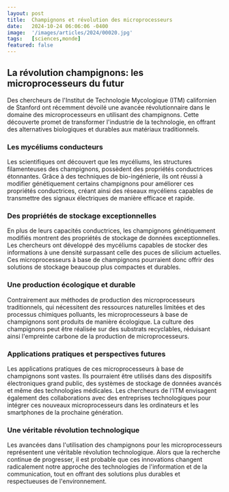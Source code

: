 ```yaml
---
layout: post
title:  Champignons et révolution des microprocesseurs
date:   2024-10-24 06:06:06 -0400
image:  '/images/articles/2024/00020.jpg'
tags:   [sciences,monde]
featured: false
---
```


## La révolution champignons: les microprocesseurs du futur

Des chercheurs de l'Institut de Technologie Mycologique (ITM) californien de Stanford ont récemment dévoilé une avancée révolutionnaire dans le domaine des microprocesseurs en utilisant des champignons. Cette découverte promet de transformer l'industrie de la technologie, en offrant des alternatives biologiques et durables aux matériaux traditionnels.

### Les mycéliums conducteurs

Les scientifiques ont découvert que les mycéliums, les structures filamenteuses des champignons, possèdent des propriétés conductrices étonnantes. Grâce à des techniques de bio-ingénierie, ils ont réussi à modifier génétiquement certains champignons pour améliorer ces propriétés conductrices, créant ainsi des réseaux mycéliens capables de transmettre des signaux électriques de manière efficace et rapide.

### Des propriétés de stockage exceptionnelles

En plus de leurs capacités conductrices, les champignons génétiquement modifiés montrent des propriétés de stockage de données exceptionnelles. Les chercheurs ont développé des mycéliums capables de stocker des informations à une densité surpassant celle des puces de silicium actuelles. Ces microprocesseurs à base de champignons pourraient donc offrir des solutions de stockage beaucoup plus compactes et durables.

### Une production écologique et durable

Contrairement aux méthodes de production des microprocesseurs traditionnels, qui nécessitent des ressources naturelles limitées et des processus chimiques polluants, les microprocesseurs à base de champignons sont produits de manière écologique. La culture des champignons peut être réalisée sur des substrats recyclables, réduisant ainsi l'empreinte carbone de la production de microprocesseurs.

### Applications pratiques et perspectives futures

Les applications pratiques de ces microprocesseurs à base de champignons sont vastes. Ils pourraient être utilisés dans des dispositifs électroniques grand public, des systèmes de stockage de données avancés et même des technologies médicales. Les chercheurs de l'ITM envisagent également des collaborations avec des entreprises technologiques pour intégrer ces nouveaux microprocesseurs dans les ordinateurs et les smartphones de la prochaine génération.

### Une véritable révolution technologique

Les avancées dans l'utilisation des champignons pour les microprocesseurs représentent une véritable révolution technologique. Alors que la recherche continue de progresser, il est probable que ces innovations changent radicalement notre approche des technologies de l'information et de la communication, tout en offrant des solutions plus durables et respectueuses de l'environnement.